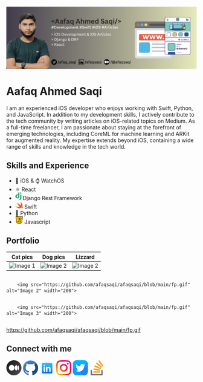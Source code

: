 
![iOS Developer](https://github.com/afaqsaqi/afaqsaqi/blob/main/header-gradient-1.png)
# Aafaq Ahmed Saqi
I am an experienced iOS developer who enjoys working with Swift, Python, and JavaScript. In addition to my development skills, I actively contribute to the tech community by writing articles on iOS-related topics on Medium. As a full-time freelancer, I am passionate about staying at the forefront of emerging technologies, including CoreML for machine learning and ARKit for augmented reality. My expertise extends beyond iOS, containing a wide range of skills and knowledge in the tech world.

## Skills and Experience
* 📱 iOS & ⌚️ WatchOS
* ⚛️ React
* <img src='https://github.com/afaqsaqi/afaqsaqi/blob/main/django.svg' alt='github' height='20'> Django Rest Framework
* <img src='https://github.com/afaqsaqi/afaqsaqi/blob/main/swift.png' alt='github' height='20'> Swift
* 🐍 Python
* <img src='https://github.com/afaqsaqi/afaqsaqi/blob/main/java-script%20(1).png' alt='github' height='20'> Javascript

## Portfolio
| Cat pics                            | Dog pics                            | Lizzard                                     |
| ----------------------------------- | ----------------------------------- | ------------------------------------------- |
| <img src="https://github.com/afaqsaqi/afaqsaqi/blob/main/fp.gif" alt="Image 1" width="256"> | <img src="https://github.com/afaqsaqi/afaqsaqi/blob/main/fp.gif" alt="Image 2" width="256"> | <img src="https://github.com/afaqsaqi/afaqsaqi/blob/main/fp.gif" alt="Image 2" width="256"> |



<div style="display: flex; flex-direction: column; justify-content: space-between;">
        
<!--         <p>Description for Image 1</p> -->
        <img src="https://github.com/afaqsaqi/afaqsaqi/blob/main/fp.gif" alt="Image 2" width="200">
<!--         <p>Description for Image 2</p> -->
        <img src="https://github.com/afaqsaqi/afaqsaqi/blob/main/fp.gif" alt="Image 3" width="200">
<!--         <p>Description for Image 3</p> -->
</div>


https://github.com/afaqsaqi/afaqsaqi/blob/main/fp.gif

## Connect with me
[<img src='https://github.com/afaqsaqi/afaqsaqi/blob/main/medium.png' alt='stackoverflow' height='40'>](https://medium.com/@afaqsaqi)
[<img src='https://github.com/afaqsaqi/afaqsaqi/blob/main/github.png' alt='github' height='40'>](https://github.com/afaqsaqi) 
[<img src='https://github.com/afaqsaqi/afaqsaqi/blob/main/icons8-linkedin-64.png' alt='linkedin' height='40'>](https://www.linkedin.com/in/afaqsaqi/)
[<img src='https://github.com/afaqsaqi/afaqsaqi/blob/main/instagram.png' alt='instagram' height='40'>](https://www.instagram.com/aaf.u.u//) 
[<img src='https://github.com/afaqsaqi/afaqsaqi/blob/main/twitter.png' alt='twitter' height='40'>](https://twitter.com/afaq_saqi)
[<img src='https://github.com/afaqsaqi/afaqsaqi/blob/main/stack-overflow%20(1).png' alt='stackoverflow' height='40'>](https://stackoverflow.com/users/14268481/aafaq)  

